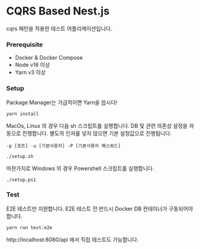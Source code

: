 # CQRS Based Nest.js

cqrs 패턴을 적용한 테스트 어플리케이션입니다.

### Prerequisite

- Docker & Docker Compose
- Node v16 이상
- Yarn v3 이상

### Setup

Package Manager는 가급적이면 Yarn을 씁시다!

```
yarn install
```

MacOs, Linux 의 경우 다음 sh 스크립트를 실행합니다. DB 및 관련 의존성 설정을 자동으로 진행합니다. 별도의 인자를 넣지 않으면 기본 설정값으로 진행됩니다.

```-p [포트] -u [기본사용자] -P [기본사용자 패스워드]```

```
./setup.sh
```

마찬가지로 Windows 의 경우 Powershell 스크립트를 실행합니다.

```
./setup.ps1
```

### Test

E2E 테스트만 지원합니다. E2E 테스트 전 반드시 Docker DB 컨테이너가 구동되어야합니다.

```
yarn run test:e2e
```

http://localhost:8080/api 에서 직접 테스트도 가능합니다.
